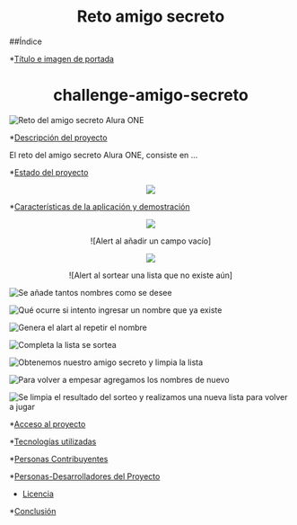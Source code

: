 <h1 align="center"> Reto amigo secreto </h1> 

##Índice

*[Título e imagen de portada](#Título-e-imagen-de-portada)

  <h1 align="center"> challenge-amigo-secreto </h1> 

  ![Reto del amigo secreto Alura ONE](https://github.com/user-attachments/assets/de782e5b-d02d-4e75-8af0-20c109e2edd2)

*[Descripción del proyecto](#descripción-del-proyecto)

 El reto del amigo secreto Alura ONE, consiste en ...
 
*[Estado del proyecto](#Estado-del-proyecto)

  <p align="center">
   <img src="https://img.shields.io/badge/STATUS-COMPLETE-green">
  </p>
  
*[Características de la aplicación y demostración](#Características-de-la-aplicación-y-demostración)

<p align="center"><img src="https://github.com/user-attachments/assets/16607082-3d34-46e8-bc68-f333ff346c9e"></p>
<p align="center">![Alert al añadir un campo vacío]</p>

<p align="center"><img src="https://github.com/user-attachments/assets/a4ba96e5-0bfa-41a2-9a6d-db2b4819d25c">
<p align="center">![Alert al sortear una lista que no existe aún]
  
![Se añade tantos nombres como se desee](https://github.com/user-attachments/assets/4f2540e3-0472-4f22-b9a0-785acc5b33fb)

![Qué ocurre si intento ingresar un nombre que ya existe](https://github.com/user-attachments/assets/71dd7efa-1632-49b0-9825-0219ae77454d)

![Genera el alart al repetir el nombre](https://github.com/user-attachments/assets/eb928bb7-fc50-4648-81f9-d3aa0bdc2bf1)

![Completa la lista se sortea](https://github.com/user-attachments/assets/8b822999-c024-4a2e-ab4b-5bdf049e1f52)

![Obtenemos nuestro amigo secreto y limpia la lista](https://github.com/user-attachments/assets/1ea04494-cf93-4457-926f-9c96d44082a5)

![Para volver a empesar agregamos los nombres de nuevo](https://github.com/user-attachments/assets/cf044930-ae3b-40e9-84ec-a20fd407d719)

![Se limpia el resultado del sorteo y realizamos una nueva lista para volver a jugar](https://github.com/user-attachments/assets/7fb3d02d-801f-4ada-806c-5cc82cfa40c7)

*[Acceso al proyecto](#acceso-proyecto)

*[Tecnologías utilizadas](#tecnologías-utilizadas)

*[Personas Contribuyentes](#personas-contribuyentes)

*[Personas-Desarrolladores del Proyecto](#personas-desarrolladores)

* [Licencia](#licencia)

*[Conclusión](#conclusión)
